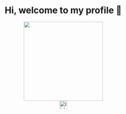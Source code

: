 <h1 align="center">Hi, welcome to my profile 👋</h1>
<div align="center">
  <img src="https://i.pinimg.com/originals/4d/58/ee/4d58ee3a092e554d6fd6dd29628565ba.gif" width="250px">
  <a href= "https://www.linkedin.com/in/litzisanchez/">
</div>

<div align="center">
<img src="https://img.shields.io/static/v1?message=LinkedIn&logo=linkedin&label=&color=0077B5&logoColor=white&labelColor=&style=for-the-badge" height="25" alt="linkedin logo"  /> </a>
</div>
